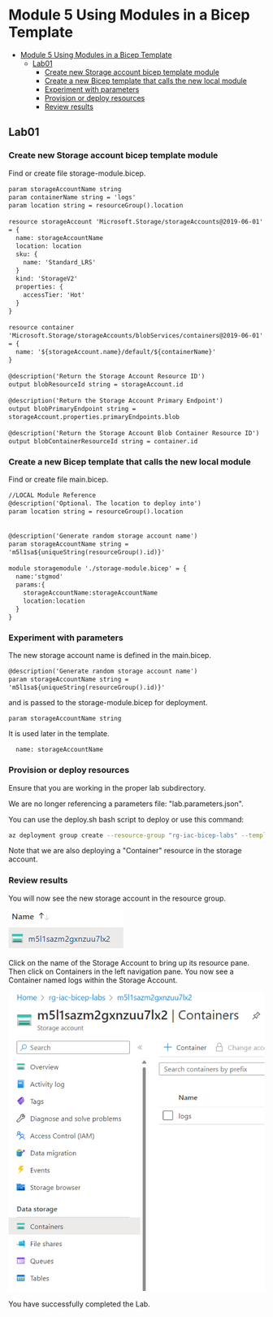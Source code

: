 # Module 5 Using Modules in a Bicep Template

- [Module 5 Using Modules in a Bicep Template](#module-5-using-modules-in-a-bicep-template)
  - [Lab01](#lab01)
    - [Create new Storage account bicep template module](#create-new-storage-account-bicep-template-module)
    - [Create a new Bicep template that calls the new local module](#create-a-new-bicep-template-that-calls-the-new-local-module)
    - [Experiment with parameters](#experiment-with-parameters)
    - [Provision or deploy resources](#provision-or-deploy-resources)
    - [Review results](#review-results)

## Lab01

### Create new Storage account bicep template module

Find or create file storage-module.bicep.

```bicep
param storageAccountName string
param containerName string = 'logs'
param location string = resourceGroup().location

resource storageAccount 'Microsoft.Storage/storageAccounts@2019-06-01' = {
  name: storageAccountName
  location: location
  sku: {
    name: 'Standard_LRS'
  }
  kind: 'StorageV2'
  properties: {
    accessTier: 'Hot'
  }
}

resource container 'Microsoft.Storage/storageAccounts/blobServices/containers@2019-06-01' = {
  name: '${storageAccount.name}/default/${containerName}'
}

@description('Return the Storage Account Resource ID')
output blobResourceId string = storageAccount.id

@description('Return the Storage Account Primary Endpoint')
output blobPrimaryEndpoint string = storageAccount.properties.primaryEndpoints.blob

@description('Return the Storage Account Blob Container Resource ID')
output blobContainerResourceId string = container.id
```

### Create a new Bicep template that calls the new local module

Find or create file main.bicep.

```bicep
//LOCAL Module Reference
@description('Optional. The location to deploy into')
param location string = resourceGroup().location


@description('Generate random storage account name')
param storageAccountName string = 'm5l1sa${uniqueString(resourceGroup().id)}'

module storagemodule './storage-module.bicep' = {  
  name:'stgmod'
  params:{
    storageAccountName:storageAccountName
    location:location
  }
}
```

### Experiment with parameters

The new storage account name is defined in the main.bicep.

```bicep
@description('Generate random storage account name')
param storageAccountName string = 'm5l1sa${uniqueString(resourceGroup().id)}'
```

and is passed to the storage-module.bicep for deployment.

```bicep
param storageAccountName string
```

It is used later in the template.

```bicep
  name: storageAccountName
```

### Provision or deploy resources

Ensure that you are working in the proper lab subdirectory.

We are no longer referencing a parameters file: "lab.parameters.json".

You can use the deploy.sh bash script to deploy or use this command:

```bash
az deployment group create --resource-group "rg-iac-bicep-labs" --template-file "main.bicep"
```

Note that we are also deploying a "Container" resource in the storage account.

### Review results

You will now see the new storage account in the resource group.

![m5l1sa](../../../../images/m5l1sa.png)

Click on the name of the Storage Account to bring up its resource pane. Then click on Containers in the left navigation pane.  You now see a Container named logs within the Storage Account.

![m5l1salogs](../../../../images/m5l1salogs.png)

You have successfully completed the Lab.
